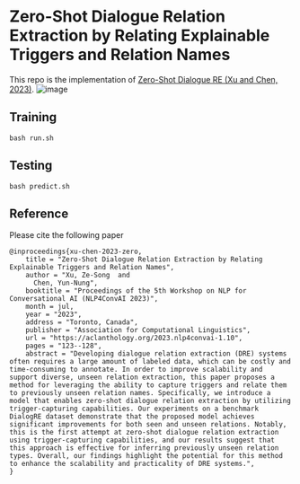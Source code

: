 # Zero-Shot Dialogue Relation Extraction by Relating Explainable Triggers and Relation Names

This repo is the implementation of [Zero-Shot Dialogue RE (Xu and Chen, 2023)](https://aclanthology.org/2023.nlp4convai-1.10.pdf).
![image](https://github.com/MiuLab/UnseenDRE/assets/2268109/e67142c4-1b7d-4351-960f-0f9230845f83)



## Training
```shell
bash run.sh
```

## Testing
```shell
bash predict.sh
```

## Reference
Please cite the following paper
```shell
@inproceedings{xu-chen-2023-zero,
    title = "Zero-Shot Dialogue Relation Extraction by Relating Explainable Triggers and Relation Names",
    author = "Xu, Ze-Song  and
      Chen, Yun-Nung",
    booktitle = "Proceedings of the 5th Workshop on NLP for Conversational AI (NLP4ConvAI 2023)",
    month = jul,
    year = "2023",
    address = "Toronto, Canada",
    publisher = "Association for Computational Linguistics",
    url = "https://aclanthology.org/2023.nlp4convai-1.10",
    pages = "123--128",
    abstract = "Developing dialogue relation extraction (DRE) systems often requires a large amount of labeled data, which can be costly and time-consuming to annotate. In order to improve scalability and support diverse, unseen relation extraction, this paper proposes a method for leveraging the ability to capture triggers and relate them to previously unseen relation names. Specifically, we introduce a model that enables zero-shot dialogue relation extraction by utilizing trigger-capturing capabilities. Our experiments on a benchmark DialogRE dataset demonstrate that the proposed model achieves significant improvements for both seen and unseen relations. Notably, this is the first attempt at zero-shot dialogue relation extraction using trigger-capturing capabilities, and our results suggest that this approach is effective for inferring previously unseen relation types. Overall, our findings highlight the potential for this method to enhance the scalability and practicality of DRE systems.",
}

```
